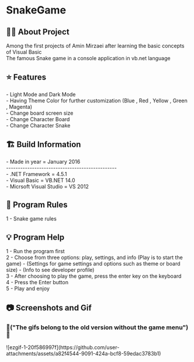 # SnakeGame

<h2> 👨‍💻 About Project</h2>
Among the first projects of Amin Mirzaei after learning the basic concepts of Visual Basic <br />
The famous Snake game in a console application in vb.net language <br />

<h2> ⭐ Features</h2>
- Light Mode and Dark Mode<br />
- Having Theme Color for further customization (Blue , Red , Yellow , Green , Magenta) <br />
- Change board screen size <br />
- Change Character Board <br />
- Change Character Snake <br />

<h2> 🏗 Build Information</h2>
- Made in year = January 2016 <br />
----------------------------------------------- <br />
- .NET Framework =  4.5.1 <br />
- Visual Basic = VB.NET 14.0 <br />
- Micrsoft Visual Studio = VS 2012 <br />


<h2> 📜 Program Rules</h2>
1 - Snake game rules <br />

<h2> 💡 Program Help</h2>
1 - Run the program first<br />
2 - Choose from three options: play, settings, and info (Play is to start the game) - (Settings for game settings and options such as theme or board size) - (Info to see developer profile) <br />
3 - After choosing to play the game, press the enter key on the keyboard <br />
4 - Press the Enter button<br />
5 - Play and enjoy <br />

<h2>📷 Screenshots and Gif</h2>
<h3>🚨("The gifs belong to the old version without the game menu")🚨</h3>
![ezgif-1-20f586997f](https://github.com/user-attachments/assets/a82f4544-9091-424a-bcf8-59edac3783b1)


